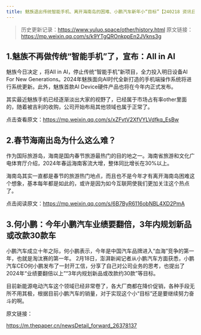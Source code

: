 ```yaml
---
title: 魅族退出传统智能手机、离开海南岛的困难、小鹏汽车新年小“目标”【240218 资讯日报】
---
```

> 历史更新记录：https://www.yuluo.space/other/history.html
原文链接： https://mp.weixin.qq.com/s/k9YTgQROnkppEn2JVkns3g

## 1.魅族不再做传统“智能手机”了，宣布：All in AI

魅族今日决定 ，将All in AI，停止传统“智能手机”新项目，全力投入明日设备AI For New Generations。2024年魅族面向AI时代全新打造的手机端操作系统将进行系统更新。此外，魅族首款AI Device硬件产品也将在今年内正式发布。

其实最近魅族手机已经逐渐淡出大家的视野了，已经属于市场占有率other里面的，随着被吉利的收购，公司开始布局其他领域也属于正常了。

点击查看原文：https://mp.weixin.qq.com/s/xZFvtV2XfVYLVdfkq_EsBw


## 2.春节海南出岛为什么这么难？

作为国际旅游岛，海南是国内春节旅游最热门的目的地之一。海南省旅游和文化广电体育厅介绍，2024年春运海南客流大增，整体同比增长在30%以上。

海南岛其实一直都是春节的旅游热门地点，而且也不是今年才有离开海南岛困难这个想象，基本每年都是如此的，或许是因为如今互联网使我们更加关注这个热点了。

点击阅读原文：https://mp.weixin.qq.com/s/6B7ByR6116obNBL4XD2PmA


## 3.何小鹏：今年小鹏汽车业绩要翻倍，3年内规划新品或改款30款车

小鹏汽车成立十年之际，何小鹏表示，今年是中国汽车品牌进入“血海”竞争的第一年，也就是淘汰赛的第一年。
2月18日，澎湃新闻记者从小鹏汽车方面获悉，小鹏汽车CEO何小鹏发布了一封开工信，分享了自己对公司业务的思考，也提出了2024年“业绩要翻倍以上”“3年内规划新品或改款约30款”等目标。

目前新能源电动汽车这个领域已经非常卷了，各大厂商都在降价促销，各种手段无所不用其极，根据目前小鹏汽车的销量，对于实现这个小“目标”还是要继续努力奋斗的啊。

原文链接：

https://m.thepaper.cn/newsDetail_forward_26378137


